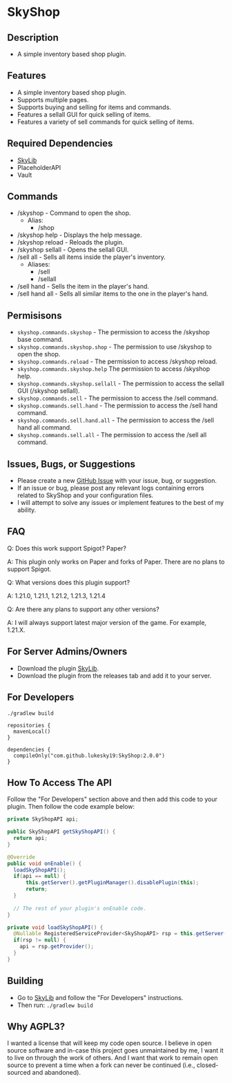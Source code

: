 # SkyShop
## Description
* A simple inventory based shop plugin.
## Features
* A simple inventory based shop plugin.
* Supports multiple pages.
* Supports buying and selling for items and commands.
* Features a sellall GUI for quick selling of items.
* Features a variety of sell commands for quick selling of items.
## Required Dependencies
* [SkyLib](https://github.com/lukesky19/SkyLib)
* PlaceholderAPI
* Vault
## Commands
- /skyshop - Command to open the shop.
  - Alias: 
    - /shop
- /skyshop help - Displays the help message.
- /skyshop reload - Reloads the plugin.
- /skyshop sellall - Opens the sellall GUI.
- /sell all - Sells all items inside the player's inventory.
  - Aliases: 
    - /sell
    - /sellall 
- /sell hand - Sells the item in the player's hand.
- /sell hand all - Sells all similar items to the one in the player's hand.
## Permisisons
- `skyshop.commands.skyshop` - The permission to access the /skyshop base command.
- `skyshop.commands.skyshop.shop` - The permission to use /skyshop to open the shop.
- `skyshop.commands.reload` - The permission to access /skyshop reload.
- `skyshop.commands.skyshop.help` The permission to access /skyshop help.
- `skyshop.commands.skyshop.sellall` - The permission to access the sellall GUI (/skyshop sellall).
- `skyshop.commands.sell` - The permission to access the /sell command.
- `skyshop.commands.sell.hand` - The permission to access the /sell hand command.
- `skyshop.commands.sell.hand.all` - The permission to access the /sell hand all command.
- `skyshop.commands.sell.all` - The permission to access the /sell all command.
## Issues, Bugs, or Suggestions
* Please create a new [GitHub Issue](https://github.com/lukesky19/SkyShop/issues) with your issue, bug, or suggestion.
* If an issue or bug, please post any relevant logs containing errors related to SkyShop and your configuration files.
* I will attempt to solve any issues or implement features to the best of my ability.
## FAQ
Q: Does this work support Spigot? Paper?

A: This plugin only works on Paper and forks of Paper. There are no plans to support Spigot.

Q: What versions does this plugin support?

A: 1.21.0, 1.21.1, 1.21.2, 1.21.3, 1.21.4

Q: Are there any plans to support any other versions?

A: I will always support latest major version of the game. For example, 1.21.X.

## For Server Admins/Owners
* Download the plugin [SkyLib](https://github.com/lukesky19/SkyLib/releases).
* Download the plugin from the releases tab and add it to your server.

## For Developers
```./gradlew build```

```koitlin
repositories {
  mavenLocal()
}
```

```koitlin
dependencies {
  compileOnly("com.github.lukesky19:SkyShop:2.0.0")
}
```

## How To Access The API
Follow the "For Developers" section above and then add this code to your plugin.
Then follow the code example below:

```java
private SkyShopAPI api;

public SkyShopAPI getSkyShopAPI() {
  return api;
}

@Override
public void onEnable() {
  loadSkyShopAPI();
  if(api == null) {
      this.getServer().getPluginManager().disablePlugin(this);
      return;
  }
  
  // The rest of your plugin's onEnable code.
}

private void loadSkyShopAPI() {
  @Nullable RegisteredServiceProvider<SkyShopAPI> rsp = this.getServer().getServicesManager().getRegistration(SkyShopAPI.class);
  if(rsp != null) {
    api = rsp.getProvider();
  }
}
```

## Building
* Go to [SkyLib](https://github.com/lukesky19/SkyLib) and follow the "For Developers" instructions.
* Then run:
```./gradlew build```

## Why AGPL3?
I wanted a license that will keep my code open source. I believe in open source software and in-case this project goes unmaintained by me, I want it to live on through the work of others. And I want that work to remain open source to prevent a time when a fork can never be continued (i.e., closed-sourced and abandoned).
